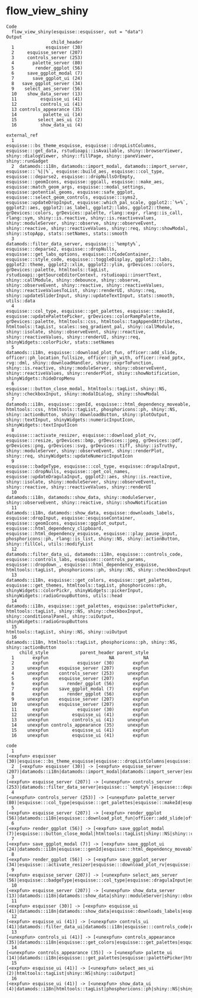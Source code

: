 # flow_view_shiny

    Code
      flow_view_shiny(esquisse::esquisser, out = "data")
    Output
                     child_header
      1            esquisser (30)
      2     esquisse_server (207)
      3     controls_server (253)
      4       palette_server (80)
      5        render_ggplot (56)
      6     save_ggplot_modal (7)
      7       save_ggplot_ui (24)
      8   save_ggplot_server (34)
      9    select_aes_server (56)
      10    show_data_server (13)
      11         esquisse_ui (41)
      12         controls_ui (41)
      13 controls_appearance (35)
      14          palette_ui (14)
      15        select_aes_ui (2)
      16         show_data_ui (4)
                                                                                                                                                                                                                                                                                                                                                                                                                                                                                                                                                                                                                                                                                                                                                                                                                                                       external_ref
      1                                                                                                                                                                                                                                                                                                                                                                                                                                                                                                                                                                                                                                                     esquisse:::bs_theme_esquisse, esquisse:::dropListColumns, esquisse:::get_data, rstudioapi::isAvailable, shiny::browserViewer, shiny::dialogViewer, shiny::fillPage, shiny::paneViewer, shiny::runGadget
      2  datamods::i18n, datamods::import_modal, datamods::import_server, esquisse:::`%||%`, esquisse::build_aes, esquisse:::col_type, esquisse:::deparse2, esquisse:::dropNullsOrEmpty, esquisse:::geomIcons, esquisse::ggcall, esquisse:::make_aes, esquisse::match_geom_args, esquisse:::modal_settings, esquisse::potential_geoms, esquisse::safe_ggplot, esquisse:::select_geom_controls, esquisse:::syms2, esquisse::updateDropInput, esquisse::which_pal_scale, ggplot2::`%+%`, ggplot2::aes, ggplot2::as_label, ggplot2::labs, ggplot2::theme, grDevices::colors, grDevices::palette, rlang::expr, rlang::is_call, rlang::sym, shiny::is.reactive, shiny::is.reactivevalues, shiny::moduleServer, shiny::observe, shiny::observeEvent, shiny::reactive, shiny::reactiveValues, shiny::req, shiny::showModal, shiny::stopApp, stats::setNames, stats::smooth
      3                                                                                                                                                                                                         datamods::filter_data_server, esquisse:::`%empty%`, esquisse:::deparse2, esquisse:::dropNulls, esquisse:::get_labs_options, esquisse:::rCodeContainer, esquisse:::style_code, esquisse:::toggleDisplay, ggplot2::labs, ggplot2::theme, ggplot2::xlim, ggplot2::ylim, grDevices::colors, grDevices::palette, htmltools::tagList, rstudioapi::getSourceEditorContext, rstudioapi::insertText, shiny::callModule, shiny::debounce, shiny::observe, shiny::observeEvent, shiny::reactive, shiny::reactiveValues, shiny::reactiveValuesToList, shiny::renderUI, shiny::req, shiny::updateSliderInput, shiny::updateTextInput, stats::smooth, utils::data
      4                                                                                                                                                                                                                                                                                                                                                                                                                                       esquisse:::col_type, esquisse:::get_palettes, esquisse:::makeId, esquisse::updatePalettePicker, grDevices::colorRampPalette, grDevices::palette, htmltools::css, htmltools::tagAppendAttributes, htmltools::tagList, scales::seq_gradient_pal, shiny::callModule, shiny::isolate, shiny::observeEvent, shiny::reactive, shiny::reactiveValues, shiny::renderUI, shiny::req, shinyWidgets::colorPickr, stats::setNames
      5                                                                                                                                                                                                                                                                                                                                                                                                                                                                                                 datamods::i18n, esquisse:::download_plot_fun, officer::add_slide, officer::ph_location_fullsize, officer::ph_with, officer::read_pptx, rvg::dml, shiny::downloadHandler, shiny::exprToFunction, shiny::is.reactive, shiny::moduleServer, shiny::observeEvent, shiny::reactiveValues, shiny::renderPlot, shiny::showNotification, shinyWidgets::hideDropMenu
      6                                                                                                                                                                                                                                                                                                                                                                                                                                                                                                                                                                                                                                                                                                                                    esquisse:::button_close_modal, htmltools::tagList, shiny::NS, shiny::checkboxInput, shiny::modalDialog, shiny::showModal
      7                                                                                                                                                                                                                                                                                                                                                                                                                                                                                                                                                                       datamods::i18n, esquisse:::genId, esquisse:::html_dependency_moveable, htmltools::css, htmltools::tagList, phosphoricons::ph, shiny::NS, shiny::actionButton, shiny::downloadButton, shiny::plotOutput, shiny::textInput, shinyWidgets::numericInputIcon, shinyWidgets::textInputIcon
      8                                                                                                                                                                                                                                                                                                                                                                                                                                                                                                                                               esquisse:::activate_resizer, esquisse:::download_plot_rv, esquisse:::resize, grDevices::bmp, grDevices::jpeg, grDevices::pdf, grDevices::png, grDevices::svg, grDevices::tiff, shiny::isTruthy, shiny::moduleServer, shiny::observeEvent, shiny::renderPlot, shiny::req, shinyWidgets::updateNumericInputIcon
      9                                                                                                                                                                                                                                                                                                                                                                                                                                                                                                                                                        esquisse:::badgeType, esquisse:::col_type, esquisse::dragulaInput, esquisse:::dropNulls, esquisse:::get_col_names, esquisse::updateDragulaInput, ggplot2::aes, shiny::is.reactive, shiny::isolate, shiny::moduleServer, shiny::observeEvent, shiny::reactive, shiny::reactiveValues, shiny::renderUI
      10                                                                                                                                                                                                                                                                                                                                                                                                                                                                                                                                                                                                                                                                                                                                    datamods::i18n, datamods::show_data, shiny::moduleServer, shiny::observeEvent, shiny::reactive, shiny::showNotification
      11                                                                                                                                                                                                                                                                                                                                                                                                                                                                             datamods::i18n, datamods::show_data, esquisse::downloads_labels, esquisse::dropInput, esquisse::esquisseContainer, esquisse:::geomIcons, esquisse::ggplot_output, esquisse:::html_dependency_clipboard, esquisse:::html_dependency_esquisse, esquisse:::play_pause_input, phosphoricons::ph, rlang::is_list, shiny::NS, shiny::actionButton, shiny::fillCol, utils::modifyList
      12                                                                                                                                                                                                                                                                                                                                                                                                                                                                                                                                                                                                datamods::filter_data_ui, datamods::i18n, esquisse:::controls_code, esquisse:::controls_labs, esquisse:::controls_params, esquisse:::dropdown_, esquisse:::html_dependency_esquisse, htmltools::tagList, phosphoricons::ph, shiny::NS, shiny::checkboxInput
      13                                                                                                                                                                                                                                                                                                                                                                                                                                                                                                                                                                                                                            datamods::i18n, esquisse:::get_colors, esquisse:::get_palettes, esquisse:::get_themes, htmltools::tagList, phosphoricons::ph, shinyWidgets::colorPickr, shinyWidgets::pickerInput, shinyWidgets::radioGroupButtons, utils::head
      14                                                                                                                                                                                                                                                                                                                                                                                                                                                                                                                                                                                                                                                           datamods::i18n, esquisse:::get_palettes, esquisse::palettePicker, htmltools::tagList, shiny::NS, shiny::checkboxInput, shiny::conditionalPanel, shiny::uiOutput, shinyWidgets::radioGroupButtons
      15                                                                                                                                                                                                                                                                                                                                                                                                                                                                                                                                                                                                                                                                                                                                                                                                             htmltools::tagList, shiny::NS, shiny::uiOutput
      16                                                                                                                                                                                                                                                                                                                                                                                                                                                                                                                                                                                                                                                                                                                                                                      datamods::i18n, htmltools::tagList, phosphoricons::ph, shiny::NS, shiny::actionButton
         child_style            parent_header parent_style
      1       expfun                       NA           NA
      2       expfun           esquisser (30)       expfun
      3     unexpfun    esquisse_server (207)       expfun
      4     unexpfun    controls_server (253)     unexpfun
      5       expfun    esquisse_server (207)       expfun
      6       expfun       render_ggplot (56)       expfun
      7       expfun    save_ggplot_modal (7)       expfun
      8       expfun       render_ggplot (56)       expfun
      9     unexpfun    esquisse_server (207)       expfun
      10    unexpfun    esquisse_server (207)       expfun
      11      expfun           esquisser (30)       expfun
      12    unexpfun         esquisse_ui (41)       expfun
      13    unexpfun         controls_ui (41)     unexpfun
      14    unexpfun controls_appearance (35)     unexpfun
      15    unexpfun         esquisse_ui (41)       expfun
      16    unexpfun         esquisse_ui (41)       expfun
                                                                                                                                                                                                                                                                                                                                                                                                                                                                                                                                                                                                                                                                                                                                                                                                                                                                                         code
      1                                                                                                                                                                                                                                                                                                                                                                                                                                                                                                                                                                                                                                                             [<expfun> esquisser (30)|esquisse:::bs_theme_esquisse|esquisse:::dropListColumns|esquisse:::get_data|rstudioapi::isAvailable|shiny::browserViewer|shiny::dialogViewer|shiny::fillPage|shiny::paneViewer|shiny::runGadget]
      2  [<expfun> esquisser (30)] -> [<expfun> esquisse_server (207)|datamods::i18n|datamods::import_modal|datamods::import_server|esquisse:::`%\\|\\|%`|esquisse::build_aes|esquisse:::col_type|esquisse:::deparse2|esquisse:::dropNullsOrEmpty|esquisse:::geomIcons|esquisse::ggcall|esquisse:::make_aes|esquisse::match_geom_args|esquisse:::modal_settings|esquisse::potential_geoms|esquisse::safe_ggplot|esquisse:::select_geom_controls|esquisse:::syms2|esquisse::updateDropInput|esquisse::which_pal_scale|ggplot2::`%+%`|ggplot2::aes|ggplot2::as_label|ggplot2::labs|ggplot2::theme|grDevices::colors|grDevices::palette|rlang::expr|rlang::is_call|rlang::sym|shiny::is.reactive|shiny::is.reactivevalues|shiny::moduleServer|shiny::observe|shiny::observeEvent|shiny::reactive|shiny::reactiveValues|shiny::req|shiny::showModal|shiny::stopApp|stats::setNames|stats::smooth]
      3                                                                                                                                                                                         [<expfun> esquisse_server (207)] -> [<unexpfun> controls_server (253)|datamods::filter_data_server|esquisse:::`%empty%`|esquisse:::deparse2|esquisse:::dropNulls|esquisse:::get_labs_options|esquisse:::rCodeContainer|esquisse:::style_code|esquisse:::toggleDisplay|ggplot2::labs|ggplot2::theme|ggplot2::xlim|ggplot2::ylim|grDevices::colors|grDevices::palette|htmltools::tagList|rstudioapi::getSourceEditorContext|rstudioapi::insertText|shiny::callModule|shiny::debounce|shiny::observe|shiny::observeEvent|shiny::reactive|shiny::reactiveValues|shiny::reactiveValuesToList|shiny::renderUI|shiny::req|shiny::updateSliderInput|shiny::updateTextInput|stats::smooth|utils::data]
      4                                                                                                                                                                                                                                                                                                                                                                                                            [<unexpfun> controls_server (253)] -> [<unexpfun> palette_server (80)|esquisse:::col_type|esquisse:::get_palettes|esquisse:::makeId|esquisse::updatePalettePicker|grDevices::colorRampPalette|grDevices::palette|htmltools::css|htmltools::tagAppendAttributes|htmltools::tagList|scales::seq_gradient_pal|shiny::callModule|shiny::isolate|shiny::observeEvent|shiny::reactive|shiny::reactiveValues|shiny::renderUI|shiny::req|shinyWidgets::colorPickr|stats::setNames]
      5                                                                                                                                                                                                                                                                                                                                                                                                                                                                        [<expfun> esquisse_server (207)] -> [<expfun> render_ggplot (56)|datamods::i18n|esquisse:::download_plot_fun|officer::add_slide|officer::ph_location_fullsize|officer::ph_with|officer::read_pptx|rvg::dml|shiny::downloadHandler|shiny::exprToFunction|shiny::is.reactive|shiny::moduleServer|shiny::observeEvent|shiny::reactiveValues|shiny::renderPlot|shiny::showNotification|shinyWidgets::hideDropMenu]
      6                                                                                                                                                                                                                                                                                                                                                                                                                                                                                                                                                                                                                                                                                                 [<expfun> render_ggplot (56)] -> [<expfun> save_ggplot_modal (7)|esquisse:::button_close_modal|htmltools::tagList|shiny::NS|shiny::checkboxInput|shiny::modalDialog|shiny::showModal]
      7                                                                                                                                                                                                                                                                                                                                                                                                                                                                                                                                          [<expfun> save_ggplot_modal (7)] -> [<expfun> save_ggplot_ui (24)|datamods::i18n|esquisse:::genId|esquisse:::html_dependency_moveable|htmltools::css|htmltools::tagList|phosphoricons::ph|shiny::NS|shiny::actionButton|shiny::downloadButton|shiny::plotOutput|shiny::textInput|shinyWidgets::numericInputIcon|shinyWidgets::textInputIcon]
      8                                                                                                                                                                                                                                                                                                                                                                                                                                                                                                                   [<expfun> render_ggplot (56)] -> [<expfun> save_ggplot_server (34)|esquisse:::activate_resizer|esquisse:::download_plot_rv|esquisse:::resize|grDevices::bmp|grDevices::jpeg|grDevices::pdf|grDevices::png|grDevices::svg|grDevices::tiff|shiny::isTruthy|shiny::moduleServer|shiny::observeEvent|shiny::renderPlot|shiny::req|shinyWidgets::updateNumericInputIcon]
      9                                                                                                                                                                                                                                                                                                                                                                                                                                                                                                                       [<expfun> esquisse_server (207)] -> [<unexpfun> select_aes_server (56)|esquisse:::badgeType|esquisse:::col_type|esquisse::dragulaInput|esquisse:::dropNulls|esquisse:::get_col_names|esquisse::updateDragulaInput|ggplot2::aes|shiny::is.reactive|shiny::isolate|shiny::moduleServer|shiny::observeEvent|shiny::reactive|shiny::reactiveValues|shiny::renderUI]
      10                                                                                                                                                                                                                                                                                                                                                                                                                                                                                                                                                                                                                                                                                            [<expfun> esquisse_server (207)] -> [<unexpfun> show_data_server (13)|datamods::i18n|datamods::show_data|shiny::moduleServer|shiny::observeEvent|shiny::reactive|shiny::showNotification]
      11                                                                                                                                                                                                                                                                                                                                                                                                                                                             [<expfun> esquisser (30)] -> [<expfun> esquisse_ui (41)|datamods::i18n|datamods::show_data|esquisse::downloads_labels|esquisse::dropInput|esquisse::esquisseContainer|esquisse:::geomIcons|esquisse::ggplot_output|esquisse:::html_dependency_clipboard|esquisse:::html_dependency_esquisse|esquisse:::play_pause_input|phosphoricons::ph|rlang::is_list|shiny::NS|shiny::actionButton|shiny::fillCol|utils::modifyList]
      12                                                                                                                                                                                                                                                                                                                                                                                                                                                                                                                                                                       [<expfun> esquisse_ui (41)] -> [<unexpfun> controls_ui (41)|datamods::filter_data_ui|datamods::i18n|esquisse:::controls_code|esquisse:::controls_labs|esquisse:::controls_params|esquisse:::dropdown_|esquisse:::html_dependency_esquisse|htmltools::tagList|phosphoricons::ph|shiny::NS|shiny::checkboxInput]
      13                                                                                                                                                                                                                                                                                                                                                                                                                                                                                                                                                                                        [<unexpfun> controls_ui (41)] -> [<unexpfun> controls_appearance (35)|datamods::i18n|esquisse:::get_colors|esquisse:::get_palettes|esquisse:::get_themes|htmltools::tagList|phosphoricons::ph|shinyWidgets::colorPickr|shinyWidgets::pickerInput|shinyWidgets::radioGroupButtons|utils::head]
      14                                                                                                                                                                                                                                                                                                                                                                                                                                                                                                                                                                                                                       [<unexpfun> controls_appearance (35)] -> [<unexpfun> palette_ui (14)|datamods::i18n|esquisse:::get_palettes|esquisse::palettePicker|htmltools::tagList|shiny::NS|shiny::checkboxInput|shiny::conditionalPanel|shiny::uiOutput|shinyWidgets::radioGroupButtons]
      15                                                                                                                                                                                                                                                                                                                                                                                                                                                                                                                                                                                                                                                                                                                                                                           [<expfun> esquisse_ui (41)] -> [<unexpfun> select_aes_ui (2)|htmltools::tagList|shiny::NS|shiny::uiOutput]
      16                                                                                                                                                                                                                                                                                                                                                                                                                                                                                                                                                                                                                                                                                                                                       [<expfun> esquisse_ui (41)] -> [<unexpfun> show_data_ui (4)|datamods::i18n|htmltools::tagList|phosphoricons::ph|shiny::NS|shiny::actionButton]

